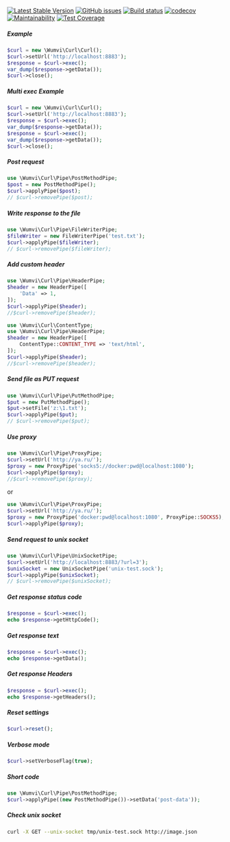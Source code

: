 [![Latest Stable Version](https://poser.pugx.org/wumvi/curl/v/stable?format=flat-square)](https://packagist.org/packages/wumvi/curl)
[![GitHub issues](https://img.shields.io/github/issues/wumvi/curl.svg?style=flat-square)](https://github.com/wumvi/curl/issues)
[![Build status](https://travis-ci.org/wumvi/curl.svg?branch=master)](https://travis-ci.org/wumvi/curl)
[![codecov](https://codecov.io/gh/wumvi/curl/branch/master/graph/badge.svg)](https://codecov.io/gh/wumvi/curl)
[![Maintainability](https://api.codeclimate.com/v1/badges/943689de2ecb8ae407ac/maintainability)](https://codeclimate.com/github/wumvi/curl/maintainability)
[![Test Coverage](https://api.codeclimate.com/v1/badges/943689de2ecb8ae407ac/test_coverage)](https://codeclimate.com/github/wumvi/curl/test_coverage)


##### Example
```php
$curl = new \Wumvi\Curl\Curl();
$curl->setUrl('http://localhost:8883');
$response = $curl->exec();
var_dump($response->getData());
$curl->close();
```

##### Multi exec Example
```php
$curl = new \Wumvi\Curl\Curl();
$curl->setUrl('http://localhost:8883');
$response = $curl->exec();
var_dump($response->getData());
$response = $curl->exec();
var_dump($response->getData());
$curl->close();
```

##### Post request
```php
use \Wumvi\Curl\Pipe\PostMethodPipe;
$post = new PostMethodPipe();
$curl->applyPipe($post);
// $curl->removePipe($post);
```

##### Write response to the file
```php
use \Wumvi\Curl\Pipe\FileWriterPipe;
$fileWriter = new FileWriterPipe('test.txt');
$curl->applyPipe($fileWriter);
// $curl->removePipe($fileWriter);
```

##### Add custom header
```php
use \Wumvi\Curl\Pipe\HeaderPipe;
$header = new HeaderPipe([
    'Data' => 1,
]);
$curl->applyPipe($header);
//$curl->removePipe($header);
```

```php
use \Wumvi\Curl\ContentType;
use \Wumvi\Curl\Pipe\HeaderPipe;
$header = new HeaderPipe([
    ContentType::CONTENT_TYPE => 'text/html',
]);
$curl->applyPipe($header);
//$curl->removePipe($header);
```

##### Send file as PUT request
````php
use \Wumvi\Curl\Pipe\PutMethodPipe;
$put = new PutMethodPipe();
$put->setFile('z:\1.txt');
$curl->applyPipe($put);
// $curl->removePipe($put);
````

##### Use proxy
```php
use \Wumvi\Curl\Pipe\ProxyPipe;
$curl->setUrl('http://ya.ru/');
$proxy = new ProxyPipe('socks5://docker:pwd@localhost:1080');
$curl->applyPipe($proxy);
//$curl->removePipe($proxy);
```
or

```php
use \Wumvi\Curl\Pipe\ProxyPipe;
$curl->setUrl('http://ya.ru/');
$proxy = new ProxyPipe('docker:pwd@localhost:1080', ProxyPipe::SOCKS5);
$curl->applyPipe($proxy);
``` 
##### Send request to unix socket
```php
use \Wumvi\Curl\Pipe\UnixSocketPipe;
$curl->setUrl('http://localhost:8883/?url=3');
$unixSocket = new UnixSocketPipe('unix-test.sock');
$curl->applyPipe($unixSocket);
// $curl->removePipe($unixSocket);
```

##### Get response status code
```php
$response = $curl->exec();
echo $response->getHttpCode();
```

##### Get response text
```php
$response = $curl->exec();
echo $response->getData();
```

##### Get response Headers 
```php
$response = $curl->exec();
echo $response->getHeaders();
```

##### Reset settings
```php
$curl->reset();
```

##### Verbose mode
```php
$curl->setVerboseFlag(true);
```

##### Short code
```php
use \Wumvi\Curl\Pipe\PostMethodPipe;
$curl->applyPipe((new PostMethodPipe())->setData('post-data'));
```

##### Check unix socket

```bash
curl -X GET --unix-socket tmp/unix-test.sock http://image.json
```

